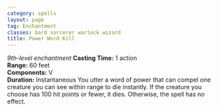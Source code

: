 ```yaml
---
category: spells
layout: page
tag: Enchantment
classes: bard sorcerer warlock wizard
title: Power Word Kill
---
```


_9th-level enchantment_ **Casting Time:** 1 action    
**Range:** 60 feet    
**Components:** V    
**Duration:** Instantaneous You utter a word of power that can compel one creature you can see within range to die instantly. If the creature you choose has 100 hit points or fewer, it dies. Otherwise, the spell has no effect.